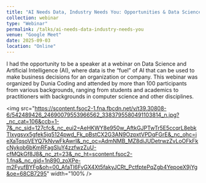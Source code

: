 ```yaml
---
title: "AI Needs Data, Industry Needs You: Opportunities & Data Science Skills in the Future"
collection: webinar
type: "Webinar"
permalink: /talks/ai-needs-data-industry-needs-you
venue: "Google Meet"
date: 2025-09-03
location: "Online"
---
```


I had the opportunity to be a speaker at a webinar on Data Science and Artificial Intelligence (AI), where data is the “fuel” of AI that can be used to make business decisions for an organization or company. This webinar was organized by Dunia Coding and attended by more than 100 participants from various backgrounds, ranging from students and academics to practitioners with backgrounds in computer science and other disciplines.

<img src="https://scontent.fsoc2-1.fna.fbcdn.net/v/t39.30808-6/542489426_24690079553966562_3383795580491103814_n.jpg?_nc_cat=106&ccb=1-7&_nc_sid=127cfc&_nc_eui2=AeHKWY8e950w_AftkGJPTwTr5E5ccqrL8ebkTlxyqsvx5gfek5jq5124pwd_Fk_pBstCX2G3AN9OzpxtVPDqFGrE&_nc_ohc=ieXaTqsoVEYQ7kNvwFkAwrI&_nc_oc=AdmNMB_MZ8diJUDetrwzZvLoOFkFkcNykob6bKmRFagSluY4zzfwzZuU-cfMQkGf8J8&_nc_zt=23&_nc_ht=scontent.fsoc2-1.fna&_nc_gid=1n890_zoXPe-m2FyufBYFg&oh=00_AfaTl6FyGX4Xt5fakyJCRt_PctfptePqZgb4YepoeX9jYg&oe=68CB7295" width="100% />

